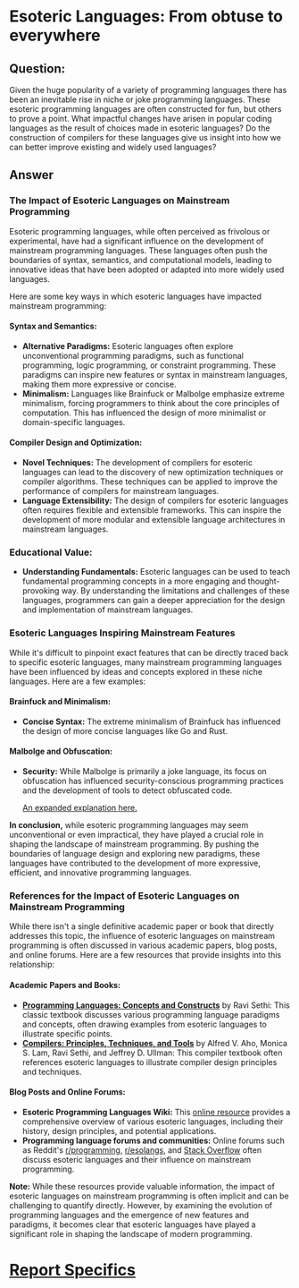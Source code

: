 # Esoteric Languages: From obtuse to everywhere

## Question:

Given the huge popularity of a variety of programming languages there has been an inevitable rise in niche or joke programming languages.  These esoteric programming languages are often constructed for fun, but others to prove a point.  What impactful changes have arisen in popular coding languages as the result of choices made in esoteric languages?  Do the construction of compilers for these languages give us insight into how we can better improve existing and widely used languages?

## Answer

### The Impact of Esoteric Languages on Mainstream Programming

Esoteric programming languages, while often perceived as frivolous or experimental, have had a significant influence on the development of mainstream programming languages. These languages often push the boundaries of syntax, semantics, and computational models, leading to innovative ideas that have been adopted or adapted into more widely used languages.

Here are some key ways in which esoteric languages have impacted mainstream programming:

#### **Syntax and Semantics:**
* **Alternative Paradigms:** Esoteric languages often explore unconventional programming paradigms, such as functional programming, logic programming, or constraint programming. These paradigms can inspire new features or syntax in mainstream languages, making them more expressive or concise.
* **Minimalism:** Languages like Brainfuck or Malbolge emphasize extreme minimalism, forcing programmers to think about the core principles of computation. This has influenced the design of more minimalist or domain-specific languages.

#### **Compiler Design and Optimization:**
* **Novel Techniques:** The development of compilers for esoteric languages can lead to the discovery of new optimization techniques or compiler algorithms. These techniques can be applied to improve the performance of compilers for mainstream languages.
* **Language Extensibility:** The design of compilers for esoteric languages often requires flexible and extensible frameworks. This can inspire the development of more modular and extensible language architectures in mainstream languages.

### **Educational Value:**

* **Understanding Fundamentals:** Esoteric languages can be used to teach fundamental programming concepts in a more engaging and thought-provoking way. By understanding the limitations and challenges of these languages, programmers can gain a deeper appreciation for the design and implementation of mainstream languages.

### Esoteric Languages Inspiring Mainstream Features

While it's difficult to pinpoint exact features that can be directly traced back to specific esoteric languages, many mainstream programming languages have been influenced by ideas and concepts explored in these niche languages. Here are a few examples:

#### **Brainfuck and Minimalism:**
* **Concise Syntax:** The extreme minimalism of Brainfuck has influenced the design of more concise languages like Go and Rust.

#### **Malbolge and Obfuscation:**
* **Security:** While Malbolge is primarily a joke language, its focus on obfuscation has influenced security-conscious programming practices and the development of tools to detect obfuscated code.

    [An expanded explanation here.](Malbolge.md)

**In conclusion,** while esoteric programming languages may seem unconventional or even impractical, they have played a crucial role in shaping the landscape of mainstream programming. By pushing the boundaries of language design and exploring new paradigms, these languages have contributed to the development of more expressive, efficient, and innovative programming languages.

### References for the Impact of Esoteric Languages on Mainstream Programming

While there isn't a single definitive academic paper or book that directly addresses this topic, the influence of esoteric languages on mainstream programming is often discussed in various academic papers, blog posts, and online forums. Here are a few resources that provide insights into this relationship:

#### Academic Papers and Books:
* **[Programming Languages: Concepts and Constructs](https://dl.acm.org/doi/abs/10.5555/230240)** by Ravi Sethi: This classic textbook discusses various programming language paradigms and concepts, often drawing examples from esoteric languages to illustrate specific points.
* **[Compilers: Principles, Techniques, and Tools](http://elib.vku.udn.vn/bitstream/123456789/2542/1/2007.%20Compilers-Principles%2C%20Techniques%2C%20and%20Tools%20%282nd%20Edition%29.pdf)** by Alfred V. Aho, Monica S. Lam, Ravi Sethi, and Jeffrey D. Ullman: This compiler textbook often references esoteric languages to illustrate compiler design principles and techniques.

#### Blog Posts and Online Forums:
* **Esoteric Programming Languages Wiki:** This [online resource](https://esolangs.org/wiki/Main_Page) provides a comprehensive overview of various esoteric languages, including their history, design principles, and potential applications.
* **Programming language forums and communities:** Online forums such as Reddit's [r/programming](https://www.reddit.com/r/programming/), [r/esolangs](https://www.reddit.com/r/esolangs/), and [Stack Overflow](https://stackoverflow.com/questions/tagged/esoteric-languages?tab=Votes) often discuss esoteric languages and their influence on mainstream programming.

**Note:** While these resources provide valuable information, the impact of esoteric languages on mainstream programming is often implicit and can be challenging to quantify directly. However, by examining the evolution of programming languages and the emergence of new features and paradigms, it becomes clear that esoteric languages have played a significant role in shaping the landscape of modern programming.

# [Report Specifics](Notes-on-Gemini.md)
